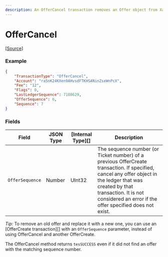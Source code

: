 ```yaml
---
description: An OfferCancel transaction removes an Offer object from Xahau.
---
```


# OfferCancel

\[[Source](https://github.com/Xahau/xahaud/blob/dev/src/ripple/app/tx/impl/URIToken.cpp)]

### Example

```json
{
    "TransactionType": "OfferCancel",
    "Account": "ra5nK24KXen9AHvsdFTKHSANinZseWnPcX",
    "Fee": "12",
    "Flags": 0,
    "LastLedgerSequence": 7108629,
    "OfferSequence": 6,
    "Sequence": 7
}
```

### Fields

| Field           | JSON Type | \[Internal Type]\[] | Description                                                                                                                                                                                                                                  |
| --------------- | --------- | ------------------- | -------------------------------------------------------------------------------------------------------------------------------------------------------------------------------------------------------------------------------------------- |
| `OfferSequence` | Number    | UInt32              | The sequence number (or Ticket number) of a previous OfferCreate transaction. If specified, cancel any offer object in the ledger that was created by that transaction. It is not considered an error if the offer specified does not exist. |

_Tip:_ To remove an old offer and replace it with a new one, you can use an \[OfferCreate transaction]\[] with an `OfferSequence` parameter, instead of using OfferCancel and another OfferCreate.

The OfferCancel method returns `tesSUCCESS` even if it did not find an offer with the matching sequence number.

